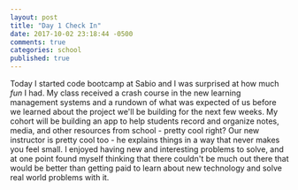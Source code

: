 ```yaml
---
layout: post
title: "Day 1 Check In"
date: 2017-10-02 23:18:44 -0500
comments: true
categories: school
published: true
---
```


Today I started code bootcamp at Sabio and I was surprised at how much *fun* I had. My class received a crash course in the new learning management systems and a rundown of what was expected of us before we learned about the project we'll be building for the next few weeks. My cohort will be building an app to help students record and organize notes, media, and other resources from school - pretty cool right? Our new instructor is pretty cool too - he explains things in a way that never makes you feel small. I enjoyed having new and interesting problems to solve, and at one point found myself thinking that there couldn't be much out there that would be better than getting paid to learn about new technology and solve real world problems with it.

